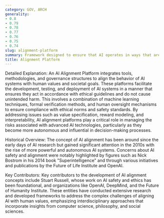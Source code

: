 ```yaml
---
category: GOV, ARCH
generality:
- 0.8
- 0.79
- 0.78
- 0.77
- 0.76
- 0.75
- 0.74
slug: alignment-platform
summary: Framework designed to ensure that AI operates in ways that are aligned with human values, ethics, and objectives.
title: Alignment Platform
---
```


Detailed Explanation:
An AI Alignment Platform integrates tools, methodologies, and governance structures to align the behavior of AI systems with human values and societal goals. These platforms facilitate the development, testing, and deployment of AI systems in a manner that ensures they act in accordance with ethical guidelines and do not cause unintended harm. This involves a combination of machine learning techniques, formal verification methods, and human oversight mechanisms to ensure compliance with ethical norms and safety standards. By addressing issues such as value specification, reward modeling, and interpretability, AI alignment platforms play a critical role in managing the risks associated with advanced AI technologies, particularly as they become more autonomous and influential in decision-making processes.

Historical Overview:
The concept of AI alignment has been around since the early days of AI research but gained significant attention in the 2010s with the rise of more powerful and autonomous AI systems. Concerns about AI safety and alignment were notably highlighted by figures such as Nick Bostrom in his 2014 book "Superintelligence" and through various initiatives and publications by the Future of Life Institute and OpenAI.

Key Contributors:
Key contributors to the development of AI alignment concepts include Stuart Russell, whose work on AI safety and ethics has been foundational, and organizations like OpenAI, DeepMind, and the Future of Humanity Institute. These entities have conducted extensive research and developed frameworks to address the complex challenges of aligning AI with human values, emphasizing interdisciplinary approaches that incorporate insights from computer science, philosophy, and social sciences.